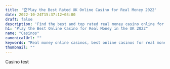 ```yaml
---
title: '🏆Play the Best Rated UK Online Casino for Real Money 2022' 
date: 2022-10-24T15:37:12+03:00
draft: false
description: 'Find the best and top rated real money casino online for UK players in 2022✅ to enjoy the safest✔ and the most exciting✔ experience that will a good ranked source to bust your cash bankroll'
h1: "Play the Best Online Casino for Real Money in the UK 2022"
name: "Casinos"
canonicalUrl: ""
keywords: "Real money online casinos, best online casinos for real money, make money with online casinos, top online casino real money, play online casino and win real money, online casino real money legal, online casino real money reviews, win real cash in casino"
thumbnail: ""
---
```


Casino
test 